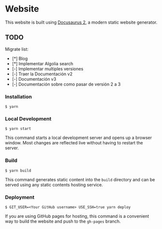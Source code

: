 # Website

This website is built using [Docusaurus 2](https://docusaurus.io/), a modern static website generator.

## TODO

Migrate list:

- [*] Blog
- [*] Implementar Algolia search
- [-] Implementar multiples versiones
- [-] Traer la Documentación v2
- [-] Documentación v3
- [-] Documentación sobre como pasar de versión 2 a 3

### Installation

```
$ yarn
```

### Local Development

```
$ yarn start
```

This command starts a local development server and opens up a browser window. Most changes are reflected live without having to restart the server.

### Build

```
$ yarn build
```

This command generates static content into the `build` directory and can be served using any static contents hosting service.

### Deployment

```
$ GIT_USER=<Your GitHub username> USE_SSH=true yarn deploy
```

If you are using GitHub pages for hosting, this command is a convenient way to build the website and push to the `gh-pages` branch.
